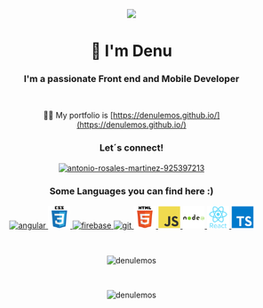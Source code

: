 <div align="center"><img width="250px" src="https://media4.giphy.com/media/IQebREsGFRXmo/giphy.gif" /></div>

<h1 align="center">👋 I'm Denu</h1>
<h3 align="center">I'm a passionate Front end and Mobile Developer</h3>

<br />
<div align="center">

👨‍💻 My portfolio is  [https://denulemos.github.io/](https://denulemos.github.io/)


 </div>
 

<h3 align="center">Let´s connect!</h3>
<p align="center">
<a href="https://www.linkedin.com/in/denulemos/" target="blank"><img align="center" src="https://raw.githubusercontent.com/rahuldkjain/github-profile-readme-generator/master/src/images/icons/Social/linked-in-alt.svg" alt="antonio-rosales-martinez-925397213" height="30" width="40" /></a>
</p>

<h3 align="center">Some Languages you can find here :)</h3>
<p align="center"> <a href="https://angular.io" target="_blank"> <img src="https://angular.io/assets/images/logos/angular/angular.svg" alt="angular" width="40" height="40"/> </a>  <a href="https://www.w3schools.com/css/" target="_blank"> <img src="https://raw.githubusercontent.com/devicons/devicon/master/icons/css3/css3-original-wordmark.svg" alt="css3" width="40" height="40"/> </a>  <a href="https://firebase.google.com/" target="_blank"> <img src="https://www.vectorlogo.zone/logos/firebase/firebase-icon.svg" alt="firebase" width="40" height="40"/> </a> <a href="https://git-scm.com/" target="_blank"> <img src="https://www.vectorlogo.zone/logos/git-scm/git-scm-icon.svg" alt="git" width="40" height="40"/> </a>  <a href="https://www.w3.org/html/" target="_blank"> <img src="https://raw.githubusercontent.com/devicons/devicon/master/icons/html5/html5-original-wordmark.svg" alt="html5" width="40" height="40"/> </a> <a href="https://developer.mozilla.org/en-US/docs/Web/JavaScript" target="_blank"> <img src="https://raw.githubusercontent.com/devicons/devicon/master/icons/javascript/javascript-original.svg" alt="javascript" width="40" height="40"/> </a> <a href="https://nodejs.org" target="_blank"> <img src="https://raw.githubusercontent.com/devicons/devicon/master/icons/nodejs/nodejs-original-wordmark.svg" alt="nodejs" width="40" height="40"/> </a>  <a href="https://reactjs.org/" target="_blank"> <img src="https://raw.githubusercontent.com/devicons/devicon/master/icons/react/react-original-wordmark.svg" alt="react" width="40" height="40"/> </a> <a href="https://www.typescriptlang.org/" target="_blank"> <img src="https://raw.githubusercontent.com/devicons/devicon/master/icons/typescript/typescript-original.svg" alt="typescript" width="40" height="40"/></a> </p>
<br />
<div align="center">
<p><img align="center" src="https://github-readme-stats.vercel.app/api/top-langs?username=denulemos&show_icons=true&locale=en&layout=compact" alt="denulemos" /></p></div>
<br />
<p align="center"> <img src="https://komarev.com/ghpvc/?username=denulemos&label=Profile%20views&color=0e75b6&style=flat" alt="denulemos" /> </p>


